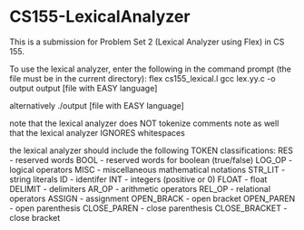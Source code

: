 # CS155-LexicalAnalyzer

This is a submission for Problem Set 2 (Lexical Analyzer using Flex) in CS 155.

To use the lexical analyzer, enter the following in the command prompt (the file must be in the current directory):
flex cs155_lexical.l
gcc lex.yy.c -o output
output [file with EASY language]

alternatively
./output [file with EASY language]

note that the lexical analyzer does NOT tokenize comments
note as well that the lexical analyzer IGNORES whitespaces

the lexical analyzer should include the following TOKEN classifications:
RES - reserved words
BOOL - reserved words for boolean (true/false)
LOG_OP - logical operators
MISC - miscellaneous mathematical notations
STR_LIT - string literals
ID - identifer
INT - integers (positive or 0)
FLOAT - float
DELIMIT - delimiters
AR_OP - arithmetic operators
REL_OP - relational operators
ASSIGN - assignment
OPEN_BRACK - open bracket
OPEN_PAREN - open parenthesis
CLOSE_PAREN - close parenthesis
CLOSE_BRACKET - close bracket
